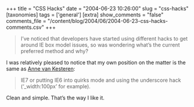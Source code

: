 +++
title = "CSS Hacks"
date = "2004-06-23 10:26:00"
slug = "css-hacks"
[taxonomies]
tags = ['general']
[extra]
show_comments = "false"
comments_file = "/content/blog/2004/06/2004-06-23-css-hacks-comments.csv"
+++

> I’ve noticed that developers have started using different hacks to get around IE box model issues, so was wondering what’s the current preferred method and why?

I was relatively pleased to notice that my own position on the matter is the same as [Anne van Kesteren](http://annevankesteren.nl/):

> IE7 or putting IE6 into quirks mode and using the underscore hack (‘\_width:100px’ for example).

Clean and simple. That’s the way I like it.
